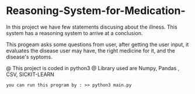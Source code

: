 # Reasoning-System-for-Medication-

In this project we have few statements discusing about the illness. This system  has a reasoning system to arrive at a conclusion.

This progeam asks some questions from user, after getting the user input, it evaluates the disease user may have, the right medicine for it, and the disease's syptoms.

@ This project is coded in python3
@ Library used are Numpy, Pandas , CSV, SICKIT-LEARN

    you can run this program by : >> python3 main.py    
